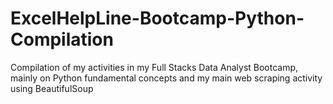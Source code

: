 # ExcelHelpLine-Bootcamp-Python-Compilation
Compilation of my activities in my Full Stacks Data Analyst Bootcamp, mainly on Python fundamental concepts and my main web scraping activity using BeautifulSoup
